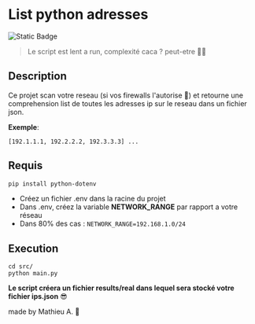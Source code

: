 # List python adresses 
![Static Badge](https://img.shields.io/badge/On%20Date-True-green?style=plastic&logoColor=blue)
>Le script est lent a run, complexité caca ? peut-etre 🧙🏼

## Description
Ce projet scan votre reseau (si vos firewalls l'autorise 🤯) et retourne une comprehension list de toutes les adresses ip sur le reseau dans un fichier json. 

**Exemple**:
```
[192.1.1.1, 192.2.2.2, 192.3.3.3] ...
```

## Requis

```bash
pip install python-dotenv 

```

- Créez un fichier .env dans la racine du projet
- Dans .env, créez la variable **NETWORK_RANGE** par rapport a votre réseau
- Dans 80% des cas : ```NETWORK_RANGE=192.168.1.0/24```

## Execution 
```
cd src/
python main.py
```

**Le script créera un fichier results/real dans lequel sera stocké votre fichier ips.json** 😎
 
made by Mathieu A. 🤭